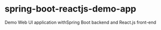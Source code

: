 # spring-boot-reactjs-demo-app
Demo Web UI application withSpring Boot backend and React.js front-end
